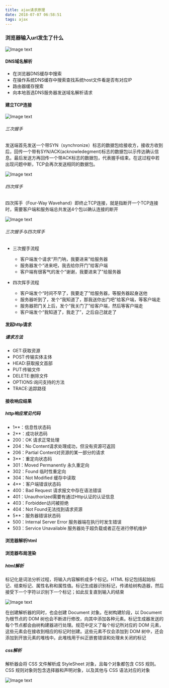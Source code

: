```yaml
---
title: ajax请求原理
date: 2018-07-07 06:58:51
tags: ajax
---
```


### 浏览器输入url发生了什么

![Image text](https://raw.githubusercontent.com/chen-Devin/img-folder/master/%E5%9B%BE%E7%89%871.png)

<!-- more -->

#### DNS域名解析

* 在浏览器DNS缓存中搜索
* 在操作系统DNS缓存中搜索查找系统host文件看是否有对应IP
* 路由器缓存搜索
* 向本地首选DNS服务器发送域名解析请求

#### 建立TCP连接

![Image text](https://raw.githubusercontent.com/chen-Devin/img-folder/master/%E5%9B%BE%E7%89%872.jpg)

###### 三次握手

发送端首先发送一个带SYN（synchronize）标志的数据包给接收方，接收方收到后，回传一个带有SYN/ACK(acknowledegment)标志的数据包以示传达确认信息。最后发送方再回传一个带ACK标志的数据包，代表握手结束。在这过程中若出现问题中断，TCP会再次发送相同的数据包。

![Image text](https://raw.githubusercontent.com/chen-Devin/img-folder/master/%E5%9B%BE%E7%89%873.png)

###### 四次挥手

四次挥手（Four-Way Wavehand）即终止TCP连接，就是指断开一个TCP连接时，需要客户端和服务端总共发送4个包以确认连接的断开

![Image text](https://raw.githubusercontent.com/chen-Devin/img-folder/master/%E5%9B%BE%E7%89%874.jpg)

###### 三次握手与四次挥手

* 三次握手流程
	* 客户端发个请求“开门呐，我要进来”给服务器
	* 服务器发个“进来吧，我去给你开门”给客户端
	* 客户端有很客气的发个“谢谢，我要进来了”给服务器

* 四次挥手流程
	* 客户端发个“时间不早了，我要走了”给服务器，等服务器起身送他
	* 服务器听到了，发个“我知道了，那我送你出门吧”给客户端，等客户端走
	* 服务器把门关上后，发个“我关门了”给客户端，然后等客户端走
	* 客户端发个“我知道了，我走了”，之后自己就走了

#### 发起http请求

##### 请求方法
* GET:获取资源
* POST:传输实体主体
* HEAD:获取报文首部
* PUT:传输文件
* DELETE:删除文件
* OPTIONS:询问支持的方法
* TRACE:追踪路径


#### 接收响应结果

##### http响应常见代码
* 1**：信息性状态码
* 2**：成功状态码
* 200：OK 请求正常处理
* 204：No Content请求处理成功，但没有资源可返回
* 206：Partial Content对资源的某一部分的请求
* 3**：重定向状态码
* 301：Moved Permanently 永久重定向
* 302：Found 临时性重定向
* 304：Not Modified 缓存中读取
* 4**：客户端错误状态码
* 400：Bad Request 请求报文中存在语法错误
* 401：Unauthorized需要有通过Http认证的认证信息
* 403：Forbidden访问被拒绝
* 404：Not Found无法找到请求资源
* 5**：服务器错误状态码
* 500：Internal Server Error 服务器端在执行时发生错误
* 503：Service Unavailable 服务器处于超负载或者正在进行停机维护

#### 浏览器解析html


#### 浏览器布局渲染

##### html解析
标记化是词法分析过程，将输入内容解析成多个标记。HTML 标记包括起始标记、结束标记、属性名称和属性值。标记生成器识别标记，传递给树构造器，然后接受下一个字符以识别下一个标记；如此反复直到输入的结束


![Image text](https://raw.githubusercontent.com/chen-Devin/img-folder/master/%E5%9B%BE%E7%89%875.png)

在创建解析器的同时，也会创建 Document 对象。在树构建阶段，以 Document 为根节点的 DOM 树也会不断进行修改，向其中添加各种元素。标记生成器发送的每个节点都会由树构建器进行处理。规范中定义了每个标记所对应的 DOM 元素，这些元素会在接收到相应的标记时创建。这些元素不仅会添加到 DOM 树中，还会添加到开放元素的堆栈中。此堆栈用于纠正嵌套错误和处理未关闭的标记

##### css解析

解析器会将 CSS 文件解析成 StyleSheet 对象，且每个对象都包含 CSS 规则。CSS 规则对象则包含选择器和声明对象，以及其他与 CSS 语法对应的对象

![Image text](https://raw.githubusercontent.com/chen-Devin/img-folder/master/%E5%9B%BE%E7%89%876.png)